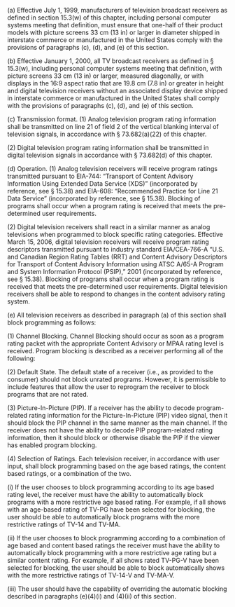 (a) Effective July 1, 1999, manufacturers of television broadcast receivers as defined in section 15.3(w) of this chapter, including personal computer systems meeting that definition, must ensure that one-half of their product models with picture screens 33 cm (13 in) or larger in diameter shipped in interstate commerce or manufactured in the United States comply with the provisions of paragraphs (c), (d), and (e) of this section.
              

(b) Effective January 1, 2000, all TV broadcast receivers as defined in § 15.3(w), including personal computer systems meeting that definition, with picture screens 33 cm (13 in) or larger, measured diagonally, or with displays in the 16:9 aspect ratio that are 19.8 cm (7.8 in) or greater in height and digital television receivers without an associated display device shipped in interstate commerce or manufactured in the United States shall comply with the provisions of paragraphs (c), (d), and (e) of this section.

(c) Transmission format. (1) Analog television program rating information shall be transmitted on line 21 of field 2 of the vertical blanking interval of television signals, in accordance with § 73.682(a)(22) of this chapter.

(2) Digital television program rating information shall be transmitted in digital television signals in accordance with § 73.682(d) of this chapter.

(d) Operation. (1) Analog television receivers will receive program ratings transmitted pursuant to EIA-744: “Transport of Content Advisory Information Using Extended Data Service (XDS)” (incorporated by reference, see § 15.38) and EIA-608: “Recommended Practice for Line 21 Data Service” (incorporated by reference, see § 15.38). Blocking of programs shall occur when a program rating is received that meets the pre-determined user requirements.

(2) Digital television receivers shall react in a similar manner as analog televisions when programmed to block specific rating categories. Effective March 15, 2006, digital television receivers will receive program rating descriptors transmitted pursuant to industry standard EIA/CEA-766-A “U.S. and Canadian Region Rating Tables (RRT) and Content Advisory Descriptors for Transport of Content Advisory Information using ATSC A/65-A Program and System Information Protocol (PSIP),” 2001 (incorporated by reference, see § 15.38). Blocking of programs shall occur when a program rating is received that meets the pre-determined user requirements. Digital television receivers shall be able to respond to changes in the content advisory rating system.

(e) All television receivers as described in paragraph (a) of this section shall block programming as follows:

(1) Channel Blocking. Channel Blocking should occur as soon as a program rating packet with the appropriate Content Advisory or MPAA rating level is received. Program blocking is described as a receiver performing all of the following:
              

(2) Default State. The default state of a receiver (i.e., as provided to the consumer) should not block unrated programs. However, it is permissible to include features that allow the user to reprogram the receiver to block programs that are not rated.

(3) Picture-In-Picture (PIP). If a receiver has the ability to decode program-related rating information for the Picture-In-Picture (PIP) video signal, then it should block the PIP channel in the same manner as the main channel. If the receiver does not have the ability to decode PIP program-related rating information, then it should block or otherwise disable the PIP if the viewer has enabled program blocking.

(4) Selection of Ratings. Each television receiver, in accordance with user input, shall block programming based on the age based ratings, the content based ratings, or a combination of the two.

(i) If the user chooses to block programming according to its age based rating level, the receiver must have the ability to automatically block programs with a more restrictive age based rating. For example, if all shows with an age-based rating of TV-PG have been selected for blocking, the user should be able to automatically block programs with the more restrictive ratings of TV-14 and TV-MA.

(ii) If the user chooses to block programming according to a combination of age based and content based ratings the receiver must have the ability to automatically block programming with a more restrictive age rating but a similar content rating. For example, if all shows rated TV-PG-V have been selected for blocking, the user should be able to block automatically shows with the more restrictive ratings of TV-14-V and TV-MA-V.

(iii) The user should have the capability of overriding the automatic blocking described in paragraphs (e)(4)(i) and (4)(ii) of this section.

